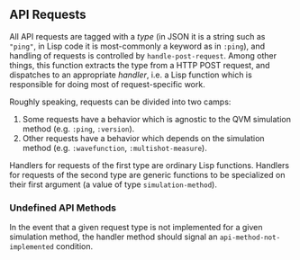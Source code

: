 ## API Requests

All API requests are tagged with a *type* (in JSON it is a string such as `"ping"`, in Lisp code it is most-commonly a keyword as in `:ping`), and handling of requests is controlled by `handle-post-request`. Among other things, this function extracts the type from a HTTP POST request, and dispatches to an appropriate *handler*, i.e. a Lisp function which is responsible for doing most of request-specific work.

Roughly speaking, requests can be divided into two camps:

1. Some requests have a behavior which is agnostic to the QVM simulation method (e.g. `:ping`, `:version`).
2. Other requests have a behavior which depends on the simulation method (e.g. `:wavefunction`, `:multishot-measure`).

Handlers for requests of the first type are ordinary Lisp functions. Handlers for requests of the second type are generic functions to be specialized on their first argument (a value of type `simulation-method`).

### Undefined API Methods

In the event that a given request type is not implemented for a given simulation method, the handler method should signal an `api-method-not-implemented` condition.



